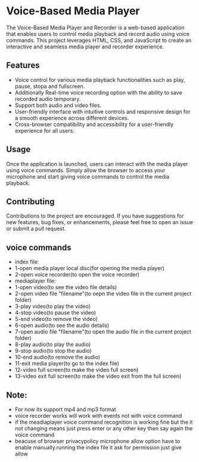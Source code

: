 # Voice-Based Media Player
The Voice-Based Media Player and Recorder is a web-based application that enables users to control media playback and record audio using voice commands. This project leverages HTML, CSS, and JavaScript to create an interactive and seamless media player and recorder experience.
## Features
- Voice control for various media playback functionalities such as play, pause, stopa and fullscreen.
- Additionally Real-time voice recording option with the ability to save recorded audio temporary.
- Support both audio and video files.
- User-friendly interface with intuitive controls and responsive design for a smooth experience across different devices.
- Cross-browser compatibility and accessibility for a user-friendly experience for all users.
## Usage
Once the application is launched, users can interact with the media player using voice commands. Simply allow the browser to access your microphone and start giving voice commands to control the media playback.
## Contributing
Contributions to the project are encouraged. If you have suggestions for new features, bug fixes, or enhancements, please feel free to open an issue or submit a pull request.

## voice commands
- index file:
- 1-open media player local disc(for opening the media player)
- 2-open voice recorder(to open the voice recorder)
- mediaplayer file:
- 1-open video(to see the video file details)
- 2-open video file "filename"(to oepn the video file in the current project folder)
- 3-play video(to play the video)
- 4-stop video(to pause the video)
- 5-end video(to remove the video)
- 6-open audio(to see the audio details)
- 7-open audio file "filename"(to open the audio file in the current project folder)
- 8-play audio(to play the audio)
- 9-stop audio(to stop the audio)
- 10-end audio(to remove the audio)
- 11-exit media player(to go to the index file)
- 12-video full screen(to make the video full screen)
- 13-video exit full screen(to make the video exit from the full screen)
## Note:
- For now its support mp4 and mp3 format
- voice recorder works will work with events not with voice command
- if the meadiaplayer voice command recognition is working fine but the it not changing means just press enter or any other key then say again the voice command
- beacuse of browser privacypolicy microphone allow option have to enable manually.running the index file it ask for permission just give allow

